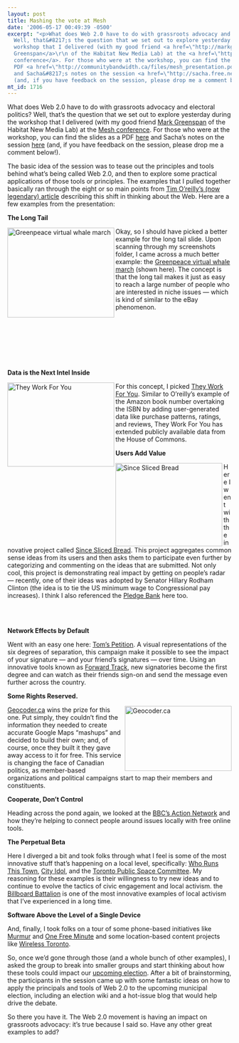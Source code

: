 ```yaml
---
layout: post
title: Mashing the vote at Mesh
date: '2006-05-17 00:49:39 -0500'
excerpt: "<p>What does Web 2.0 have to do with grassroots advocacy and electoral politics?
  Well, that&#8217;s the question that we set out to explore yesterday during the
  workshop that I delivered (with my good friend <a href=\"http://markgreenspan.com\">Mark
  Greenspan</a>\r\n of the Habitat New Media Lab) at the <a href=\"http://meshconference.com\">Mesh
  conference</a>. For those who were at the workshop, you can find the slides as a
  PDF <a href=\"http://communitybandwidth.ca/files/mesh_presentation.pdf\">here</a>
  and Sacha&#8217;s notes on the session <a href=\"http://sacha.free.net.ph/notebook/wiki/2006.05.15.php#anchor-2\">here</a>
  (and, if you have feedback on the session, please drop me a comment below!).</p>"
mt_id: 1716
---
```

<p>What does Web 2.0 have to do with grassroots advocacy and electoral politics? Well, that&#8217;s the question that we set out to explore yesterday during the workshop that I delivered (with my good friend <a href="http://markgreenspan.com">Mark Greenspan</a>
 of the Habitat New Media Lab) at the <a href="http://meshconference.com">Mesh conference</a>. For those who were at the workshop, you can find the slides as a PDF <a href="http://communitybandwidth.ca/files/mesh_presentation.pdf">here</a> and Sacha&#8217;s notes on the session <a href="http://sacha.free.net.ph/notebook/wiki/2006.05.15.php#anchor-2">here</a> (and, if you have feedback on the session, please drop me a comment below!).</p>

<p>The basic idea of the session was to tease out the principles and tools behind what&#8217;s being called Web 2.0, and then to explore some practical applications of those tools or principles. The examples that I pulled together basically ran through the eight or so main points from <a href="http://www.oreillynet.com/lpt/a/6228">Tim O&#8217;reilly&#8217;s (now legendary) article</a> describing this shift in thinking about the Web. Here are a few examples from the presentation:</p>

<p><strong>The Long Tail</strong></p>
<a href="http://www.flickr.com/photos/phillipadsmith/147998822/" title="Photo Sharing"><img src="http://static.flickr.com/51/147998822_16ac48c2d0_m.jpg" width="240" height="202" alt="Greenpeace virtual whale march" align="left" /></a>
<p>Okay, so I should have picked a better example for the long tail slide. Upon scanning through my screenshots folder, I came across a much better example: the <a href="http://whales.greenpeace.org">Greenpeace virtual whale march</a> (shown here). The concept is that the long tail makes it just as easy to reach a large number of people who are interested in niche issues &#8212; which is kind of similar to the eBay phenomenon.</p>
<br /><br /><br /><br /><br /><br />
<p><strong>Data is the Next Intel Inside</strong></p>
<a href="http://www.flickr.com/photos/phillipadsmith/147995787/" title="Photo Sharing"><img src="http://static.flickr.com/50/147995787_b8bd9e066d_m.jpg" width="240" height="189" alt="They Work For You" align="left" /></a>
<p>For this concept, I picked <a href="http://www.theyworkforyou.com">They Work For You</a>. Similar to O&#8217;reilly&#8217;s example of the Amazon book number overtaking the ISBN by adding user-generated data like purchase patterns, ratings, and reviews, They Work For You has extended publicly available data from the House of Commons.</p>
<p></p><p></p>
<p><strong>Users Add Value</strong></p>
<a href="http://www.flickr.com/photos/phillipadsmith/147995789/" title="Photo Sharing"><img src="http://static.flickr.com/46/147995789_42b685dc16_m.jpg" width="240" height="187" alt="Since Sliced Bread" align="left" /></a>
<p>Here I went with the innovative project called <a href="www.sinceslicedbread.com">Since Sliced Bread</a>. This project aggregates common sense ideas from its users and then asks them to participate even further by categorizing and commenting on the ideas that are submitted. Not only cool, this project is demonstrating real impact by getting on people&#8217;s radar &#8212; recently, one of their ideas was adopted by Senator Hillary Rodham Clinton (the idea is to tie the US minimum wage to Congressional pay increases). I think I also referenced the <a href="www.pledgebank.com">Pledge Bank</a> here too.</p>
<br /><br />
<p><strong>Network Effects by Default</strong></p>

<p>Went with an easy one here: <a href="http://www.tomspetition.org/">Tom&#8217;s Petition</a>. A visual representations of the six degrees of separation, this campaign make it possible to see the impact of your signature &#8212; and your friend&#8217;s signatures &#8212; over time. Using an innovative tools known as <a href="http://forwardtrack.eyebeamresearch.org/">Forward Track</a>, new signatories become the first degree and can watch as their friends sign-on and send the message even further across the country.</p>

<p><strong>Some Rights Reserved.</strong></p>
<a href="http://www.flickr.com/photos/phillipadsmith/147995788/" title="Photo Sharing"><img src="http://static.flickr.com/46/147995788_aad8efb5db_m.jpg" width="240" height="146" alt="Geocoder.ca" align="right" /></a>
<p><a href="http://geocoder.ca">Geocoder.ca</a> wins the prize for this one. Put simply, they couldn&#8217;t find the information they needed to create accurate Google Maps &#8220;mashups&#8221; and decided to build their own; and, of course, once they built it they gave away access to it for free. This service is changing the face of Canadian politics, as member-based organizations and political campaigns start to map their members and constituents. </p>

<p><strong>Cooperate, Don&#8217;t Control</strong></p>

<p>Heading across the pond again, we looked at the <a href="www.bbc.co.uk/actionnetwork/">BBC&#8217;s Action Network</a> and how they&#8217;re helping to connect people around issues locally with free online tools.</p>

<p><strong>The Perpetual Beta</strong></p>

<p>Here I diverged a bit and took folks through what I feel is some of the most innovative stuff that&#8217;s happening on a local level, specifically: <a href="http://whorunsthistown.to">Who Runs This Town</a>, <a href="http://cityidol.to">City Idol</a>, and the <a href="www.publicspace.ca">Toronto Public Space Committee</a>. My reasoning for these examples is their willingness to try new ideas and to continue to evolve the tactics of civic engagement and local activism. the <a href="http://www.publicspace.ca/battalion.htm">Billboard Battalion</a> is one of the most innovative examples of local activism that I&#8217;ve experienced in a long time.</p>

<p><strong>Software Above the Level of a Single Device</strong></p>

<p>And, finally, I took folks on a tour of some phone-based initiatives like <a href="http://murmurtoronto.ca/">Murmur</a> and <a href="http://www.onefreeminute.net/">One Free Minute</a> and some location-based content projects like <a href="http://wirelesstoronto.ca">Wireless Toronto</a>.</p>

<p>So, once we&#8217;d gone through those (and a whole bunch of other examples), I asked the group to break into smaller groups and start thinking about how these tools could impact our <a href="www.toronto.ca/elections">upcoming election</a>. After a bit of brainstorming, the participants in the session came up with some fantastic ideas on how to apply the principals and tools of Web 2.0 to the upcoming municipal election, including an election wiki and a hot-issue blog that would help drive the debate.</p>

<p>So there you have it. The Web 2.0 movement is having an impact on grassroots advocacy: it&#8217;s true because I said so. Have any other great examples to add?</p>
